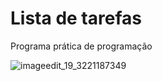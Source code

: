 # Lista de tarefas
Programa prática de programação

![imageedit_19_3221187349](https://user-images.githubusercontent.com/46570360/73889190-df0bde00-484d-11ea-94ab-414ffb177e70.png)
